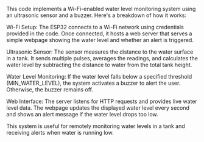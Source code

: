 This code implements a Wi-Fi-enabled water level monitoring system using an ultrasonic sensor and a buzzer. Here's a breakdown of how it works:

Wi-Fi Setup: The ESP32 connects to a Wi-Fi network using credentials provided in the code. Once connected, it hosts a web server that serves a simple webpage showing the water level and whether an alert is triggered.

Ultrasonic Sensor: The sensor measures the distance to the water surface in a tank. It sends multiple pulses, averages the readings, and calculates the water level by subtracting the distance to water from the total tank height.

Water Level Monitoring: If the water level falls below a specified threshold (MIN_WATER_LEVEL), the system activates a buzzer to alert the user. Otherwise, the buzzer remains off.

Web Interface: The server listens for HTTP requests and provides live water level data. The webpage updates the displayed water level every second and shows an alert message if the water level drops too low.

This system is useful for remotely monitoring water levels in a tank and receiving alerts when water is running low.
